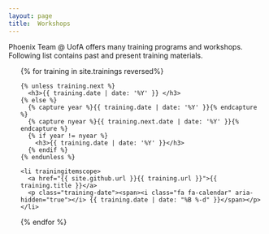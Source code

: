 ```yaml
---
layout: page
title:  Workshops
---
```


Phoenix Team @ UofA offers many training programs and workshops. Following list contains past and present training materials.

<ul class="training">
  {% for training in site.trainings reversed%}

    {% unless training.next %}
      <h3>{{ training.date | date: '%Y' }} </h3>
    {% else %}
      {% capture year %}{{ training.date | date: '%Y' }}{% endcapture %}
      {% capture nyear %}{{ training.next.date | date: '%Y' }}{% endcapture %}
      {% if year != nyear %}
        <h3>{{ training.date | date: '%Y' }}</h3>
      {% endif %}
    {% endunless %}

    <li trainingitemscope>
      <a href="{{ site.github.url }}{{ training.url }}">{{ training.title }}</a>
      <p class="training-date"><span><i class="fa fa-calendar" aria-hidden="true"></i> {{ training.date | date: "%B %-d" }}</span></p>
    </li>

  {% endfor %}
</ul>
